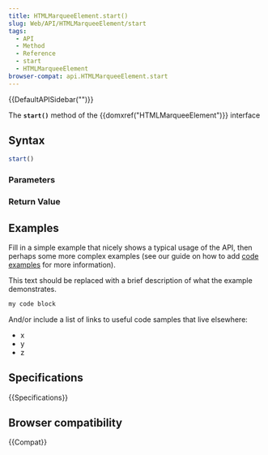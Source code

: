 ```yaml
---
title: HTMLMarqueeElement.start()
slug: Web/API/HTMLMarqueeElement/start
tags:
  - API
  - Method
  - Reference
  - start
  - HTMLMarqueeElement
browser-compat: api.HTMLMarqueeElement.start
---
```

{{DefaultAPISidebar("")}}

The **`start()`** method of the {{domxref("HTMLMarqueeElement")}} interface 

## Syntax

```js
start()
```

### Parameters



### Return Value



## Examples

Fill in a simple example that nicely shows a typical usage of the API, then perhaps some more complex examples (see our guide on how to add [code examples](/en-US/docs/MDN/Contribute/Structures/Code_examples) for more information).

This text should be replaced with a brief description of what the example demonstrates.

```js
my code block
```

And/or include a list of links to useful code samples that live elsewhere:

*   x
*   y
*   z

## Specifications

{{Specifications}}

## Browser compatibility

{{Compat}}

